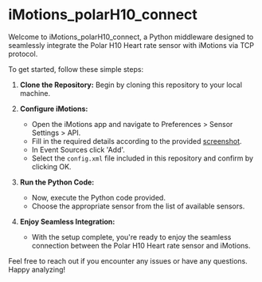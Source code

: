 # iMotions_polarH10_connect

Welcome to iMotions_polarH10_connect, a Python middleware designed to seamlessly integrate the Polar H10 Heart rate sensor with iMotions via TCP protocol.

To get started, follow these simple steps:

1. **Clone the Repository:** Begin by cloning this repository to your local machine.
   
2. **Configure iMotions:**
   - Open the iMotions app and navigate to Preferences > Sensor Settings > API.
   - Fill in the required details according to the provided [screenshot](https://github.com/danish123117/iMotions_polarH10_connect/blob/main/iMotions%20API%20sanpshot.png).
   - In Event Sources click 'Add'.
   - Select the `config.xml` file included in this repository and confirm by clicking OK.

4. **Run the Python Code:**
   - Now, execute the Python code provided.
   - Choose the appropriate sensor from the list of available sensors.

5. **Enjoy Seamless Integration:**
   - With the setup complete, you're ready to enjoy the seamless connection between the Polar H10 Heart rate sensor and iMotions.

Feel free to reach out if you encounter any issues or have any questions. Happy analyzing!



